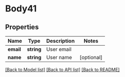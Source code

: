 # Body41

## Properties
Name | Type | Description | Notes
------------ | ------------- | ------------- | -------------
**email** | **string** | User email | 
**name** | **string** | User name | [optional] 

[[Back to Model list]](../README.md#documentation-for-models) [[Back to API list]](../README.md#documentation-for-api-endpoints) [[Back to README]](../README.md)


